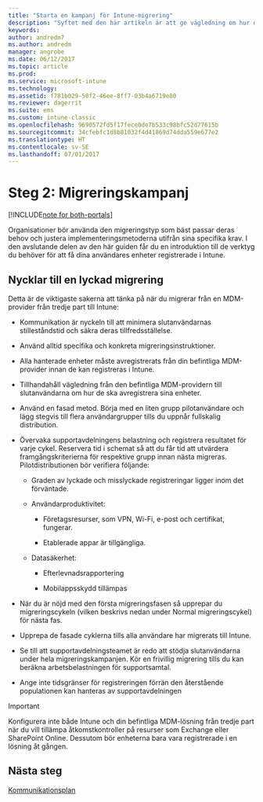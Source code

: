 ```yaml
---
title: "Starta en kampanj för Intune-migrering"
description: "Syftet med den här artikeln är att ge vägledning om hur du startar en migreringskampanj."
keywords: 
author: andredm7
ms.author: andredm
manager: angrobe
ms.date: 06/12/2017
ms.topic: article
ms.prod: 
ms.service: microsoft-intune
ms.technology: 
ms.assetid: f781b029-50f2-46ee-8ff7-03b4a6719e80
ms.reviewer: dagerrit
ms.suite: ems
ms.custom: intune-classic
ms.openlocfilehash: 9690572fd5f17fece0de7b533c98bfc52d77615b
ms.sourcegitcommit: 34cfebfc1d8b81032f4d41869d74dda559e677e2
ms.translationtype: HT
ms.contentlocale: sv-SE
ms.lasthandoff: 07/01/2017
---
```

# <a name="phase-2-migration-campaign"></a>Steg 2: Migreringskampanj

[!INCLUDE[note for both-portals](./includes/note-for-both-portals.md)]

Organisationer bör använda den migreringstyp som bäst passar deras behov och justera implementeringsmetoderna utifrån sina specifika krav. I den avslutande delen av den här guiden får du en introduktion till de verktyg du behöver för att få dina användares enheter registrerade i Intune.

## <a name="keys-to-a-successful-migration"></a>Nycklar till en lyckad migrering

Detta är de viktigaste sakerna att tänka på när du migrerar från en MDM-provider från tredje part till Intune:

-   Kommunikation är nyckeln till att minimera slutanvändarnas stilleståndstid och säkra deras tillfredsställelse.

-   Använd alltid specifika och konkreta migreringsinstruktioner.

-   Alla hanterade enheter måste avregistrerats från din befintliga MDM-provider innan de kan registreras i Intune.

-   Tillhandahåll vägledning från den befintliga MDM-providern till slutanvändarna om hur de ska avregistrera sina enheter.

-   Använd en fasad metod. Börja med en liten grupp pilotanvändare och lägg stegvis till flera användargrupper tills du uppnår fullskalig distribution.

-   Övervaka supportavdelningens belastning och registrera resultatet för varje cykel. Reservera tid i schemat så att du får tid att utvärdera framgångskriterierna för respektive grupp innan nästa migreras. Pilotdistributionen bör verifiera följande:

    -   Graden av lyckade och misslyckade registreringar ligger inom det förväntade.

    -   Användarproduktivitet:

        -   Företagsresurser, som VPN, Wi-Fi, e-post och certifikat, fungerar.

        -   Etablerade appar är tillgängliga.

    -   Datasäkerhet:

        -   Efterlevnadsrapportering

        -   Mobilappsskydd tillämpas

-   När du är nöjd med den första migreringsfasen så upprepar du migreringscykeln (vilken beskrivs nedan under Normal migreringscykel) för nästa fas.

-   Upprepa de fasade cyklerna tills alla användare har migrerats till Intune.

-   Se till att supportavdelningsteamet är redo att stödja slutanvändarna under hela migreringskampanjen. Kör en frivillig migrering tills du kan beräkna arbetsbelastningen för supportsamtal.

-   Ange inte tidsgränser för registreringen förrän den återstående populationen kan hanteras av supportavdelningen

> [!IMPORTANT] 
> Konfigurera inte både Intune och din befintliga MDM-lösning från tredje part när du vill tillämpa åtkomstkontroller på resurser som Exchange eller SharePoint Online. Dessutom bör enheterna bara vara registrerade i en lösning åt gången.

## <a name="next-steps"></a>Nästa steg

[Kommunikationsplan](migration-guide-communication-plan.md)
